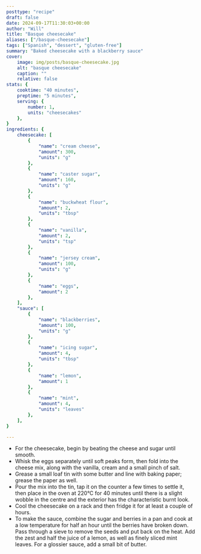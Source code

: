```yaml
---
posttype: "recipe"
draft: false
date: 2024-09-17T11:30:03+00:00
author: "Will"
title: "Basque cheesecake"
aliases: ["/basque-cheesecake"]
tags: ["Spanish", "dessert", "gluten-free"]
summary: "Baked cheesecake with a blackberry sauce"
cover:
    image: img/posts/basque-cheesecake.jpg
    alt: "basque cheesecake"
    caption: ""
    relative: false
stats: {
    cooktime: "40 minutes",
    preptime: "5 minutes",
    serving: {
        number: 1,
        units: "cheesecakes"
    },
}
ingredients: {
    cheesecake: [
        {
            "name": "cream cheese", 
            "amount": 300, 
            "units": "g"
        }, 
        {
            "name": "caster sugar", 
            "amount": 160, 
            "units": "g"
        },
        {
            "name": "buckwheat flour", 
            "amount": 2, 
            "units": "tbsp"
        }, 
        {
            "name": "vanilla", 
            "amount": 2, 
            "units": "tsp"
        }, 
        {
            "name": "jersey cream", 
            "amount": 100, 
            "units": "g"
        }, 
        {
            "name": "eggs", 
            "amount": 2
        }, 
    ],
    "sauce": [
        {
            "name": "blackberries", 
            "amount": 100, 
            "units": "g"
        }, 
        {
            "name": "icing sugar",
            "amount": 4, 
            "units": "tbsp"
        },
        {
            "name": "lemon",
            "amount": 1
        },
        {
            "name": "mint",
            "amount": 4, 
            "units": "leaves"
        },
    ],
}

---
```


* For the cheesecake, begin by beating the cheese and sugar until smooth.
* Whisk the eggs separately until soft peaks form, then fold into the cheese mix, along with the vanilla, cream and a small pinch of salt.
* Grease a small loaf tin with some butter and line with baking paper; grease the paper as well.
* Pour the mix into the tin, tap it on the counter a few times to settle it, then place in the oven at 220°C for 40 minutes until there is a slight wobble in the centre and the exterior has the characteristic burnt look.
* Cool the cheesecake on a rack and then fridge it for at least a couple of hours.
* To make the sauce, combine the sugar and berries in a pan and cook at a low temperature for half an hour until the berries have broken down. Pass through a sieve to remove the seeds and put back on the heat. Add the zest and half the juice of a lemon, as well as finely sliced mint leaves. For a glossier sauce, add a small bit of butter.